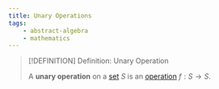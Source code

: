 ```yaml
---
title: Unary Operations
tags:
    - abstract-algebra
    - mathematics
---
```


>[!DEFINITION] Definition: Unary Operation
>
>A **unary operation** on a [set](../../../Set%20Theory/index.md) $S$ is an [operation](Operation.md) $f: S \to S$.
>
